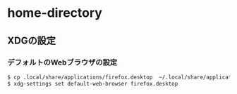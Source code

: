 # home-directory

## XDGの設定

### デフォルトのWebブラウザの設定

```bash
$ cp .local/share/applications/firefox.desktop  ~/.local/share/applications/
$ xdg-settings set default-web-browser firefox.desktop
```

